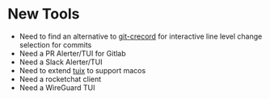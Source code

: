 # New Tools

- Need to find an alternative to [git-crecord](https://github.com/andrewshadura/git-crecord) for interactive line level change selection for commits
- Need a PR Alerter/TUI for Gitlab
- Need a Slack Alerter/TUI
- Need to extend [tuix](https://github.com/pythops/tuix?tab=readme-ov-file) to support macos
- Need a rocketchat client
- Need a WireGuard TUI
